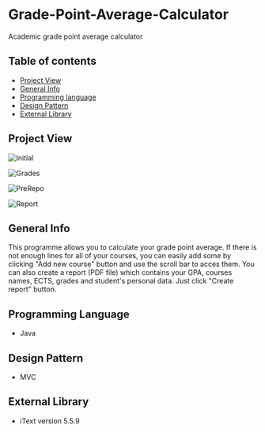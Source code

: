 # Grade-Point-Average-Calculator
Academic grade point average calculator

## Table of contents
* [Project View](#project-view)
* [General Info](#general-info)
* [Programming language](#programming-language)
* [Design Pattern](#design-pattern)
* [External Library](#external-library)

## Project View
![Initial](https://user-images.githubusercontent.com/68510280/89734729-26259680-da5e-11ea-9ad4-cbfe604393ae.png)

![Grades](https://user-images.githubusercontent.com/68510280/91289438-a3f1dd80-e792-11ea-846f-42c1e586d1a7.png)

![PreRepo](https://user-images.githubusercontent.com/68510280/91289474-ace2af00-e792-11ea-8da9-6acea32a74f5.png)

![Report](https://user-images.githubusercontent.com/68510280/91289502-b704ad80-e792-11ea-816d-a0300398c521.png)

## General Info
This programme allows you to calculate your grade point average. 
If there is not enough lines for all of your courses, you can easily add some by clicking "Add new course" button and use the scroll bar to acces them.
You can also create a report (PDF file) which contains your GPA, courses names, ECTS, grades and student's personal data. Just click "Create report" button.

## Programming Language 
* Java

## Design Pattern
* MVC

## External Library
* iText version 5.5.9
